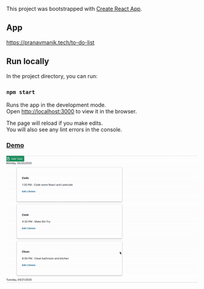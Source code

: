 This project was bootstrapped with [Create React App](https://github.com/facebook/create-react-app).
## App
https://pranavmanik.tech/to-do-list

## Run locally

In the project directory, you can run:

### `npm start`

Runs the app in the development mode.<br />
Open [http://localhost:3000](http://localhost:3000) to view it in the browser.

The page will reload if you make edits.<br />
You will also see any lint errors in the console.


### [Demo](https://pranav-manik.github.io/to-do-list)


![](https://github.com/pranav-manik/to-do-list/blob/master/to-do-record.gif)
